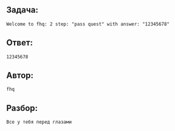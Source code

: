 ## Задача: 

    Welcome to fhq: 2 step: "pass quest" with answer: "12345678"

## Ответ:
    12345678

## Автор: 
    fhq

## Разбор:
    Все у тебя перед глазами
